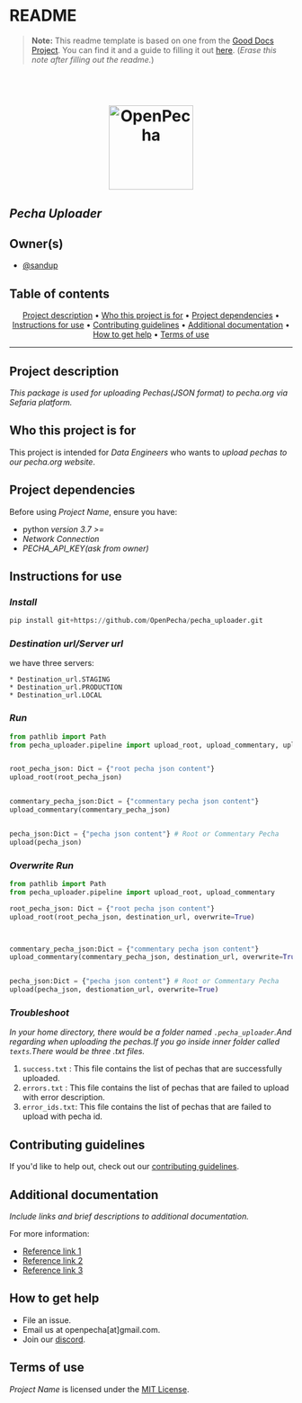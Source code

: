 # README

> **Note:** This readme template is based on one from the [Good Docs Project](https://thegooddocsproject.dev). You can find it and a guide to filling it out [here](https://gitlab.com/tgdp/templates/-/tree/main/readme). (_Erase this note after filling out the readme._)

<h1 align="center">
  <br>
  <a href="https://openpecha.org"><img src="https://avatars.githubusercontent.com/u/82142807?s=400&u=19e108a15566f3a1449bafb03b8dd706a72aebcd&v=4" alt="OpenPecha" width="150"></a>
  <br>
</h1>

## _Pecha Uploader_

## Owner(s)
- [@sandup](https://github.com/lobsam)


## Table of contents
<p align="center">
  <a href="#project-description">Project description</a> •
  <a href="#who-this-project-is-for">Who this project is for</a> •
  <a href="#project-dependencies">Project dependencies</a> •
  <a href="#instructions-for-use">Instructions for use</a> •
  <a href="#contributing-guidelines">Contributing guidelines</a> •
  <a href="#additional-documentation">Additional documentation</a> •
  <a href="#how-to-get-help">How to get help</a> •
  <a href="#terms-of-use">Terms of use</a>
</p>
<hr>

## Project description
_This package is used for uploading Pechas(JSON format) to pecha.org via Sefaria platform._

## Who this project is for
This project is intended for _Data Engineers_ who wants  to _upload pechas to our pecha.org website_.

## Project dependencies
Before using _Project Name_, ensure you have:
* python _version 3.7 >=_
* _Network Connection_
* _PECHA_API_KEY(ask from owner)_


## Instructions for use


### _Install_
```python
pip install git+https://github.com/OpenPecha/pecha_uploader.git
```
### _Destination url/Server url_
we have three servers:
```
* Destination_url.STAGING
* Destination_url.PRODUCTION
* Destination_url.LOCAL
```


### _Run_
```python
from pathlib import Path
from pecha_uploader.pipeline import upload_root, upload_commentary, upload


root_pecha_json: Dict = {"root pecha json content"}
upload_root(root_pecha_json)


commentary_pecha_json:Dict = {"commentary pecha json content"}
upload_commentary(commentary_pecha_json)


pecha_json:Dict = {"pecha json content"} # Root or Commentary Pecha
upload(pecha_json)
```

### _Overwrite Run_

```python
from pathlib import Path
from pecha_uploader.pipeline import upload_root, upload_commentary

root_pecha_json: Dict = {"root pecha json content"}
upload_root(root_pecha_json, destination_url, overwrite=True)



commentary_pecha_json:Dict = {"commentary pecha json content"}
upload_commentary(commentary_pecha_json, destination_url, overwrite=True)


pecha_json:Dict = {"pecha json content"} # Root or Commentary Pecha
upload(pecha_json, destionation_url, overwrite=True)

```

### _Troubleshoot_
_In your home directory, there would be a folder named `.pecha_uploader`.And regarding when uploading
the pechas.If you go inside inner folder called `texts`.There would be three .txt files._

1. `success.txt` : This file contains the list of pechas that are successfully uploaded.
2. `errors.txt` : This file contains the list of pechas that are failed to upload with error description.
3. `error_ids.txt`: This file contains the list of pechas that are failed to upload with pecha id.


## Contributing guidelines
If you'd like to help out, check out our [contributing guidelines](/CONTRIBUTING.md).


## Additional documentation
_Include links and brief descriptions to additional documentation._

For more information:
* [Reference link 1](#)
* [Reference link 2](#)
* [Reference link 3](#)


## How to get help
* File an issue.
* Email us at openpecha[at]gmail.com.
* Join our [discord](https://discord.com/invite/7GFpPFSTeA).


## Terms of use
_Project Name_ is licensed under the [MIT License](/LICENSE.md).
